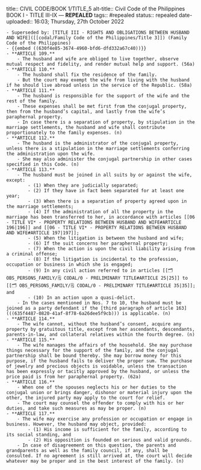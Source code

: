 title:: CIVIL CODE/BOOK 1/TITLE_5
alt-title:: Civil Code of the Philippines BOOK I - TITLE III-IX —  **REPEALED**
tags:: #repealed
status:: repealed
date-uploaded:: 16:03; Thursday, 27th October 2022

	- Superseded by: [TITLE III - RIGHTS AND OBLIGATIONS BETWEEN HUSBAND AND WIFE]([[codal/Family Code of the Philippines/Title 3]]) (Family Code of the Philippines)
	- {{embed ((630f4e85-3674-4960-bfd6-dfd332a67c40))}}
	- **ARTICLE 109.**
		- The husband and wife are obliged to live together, observe mutual respect and fidelity, and render mutual help and support. (56a)
	- **ARTICLE 110.**
		- The husband shall fix the residence of the family.
		- But the court may exempt the wife from living with the husband if he should live abroad unless in the service of the Republic. (58a)
	- **ARTICLE 111.**
		- The husband is responsible for the support of the wife and the rest of the family.
		- These expenses shall be met first from the conjugal property, then from the husband’s capital, and lastly from the wife’s paraphernal property.
		- In case there is a separation of property, by stipulation in the marriage settlements, the husband and wife shall contribute proportionately to the family expenses. (n)
	- **ARTICLE 112.**
		- The husband is the administrator of the conjugal property, unless there is a stipulation in the marriage settlements conferring the administration upon the wife.
		- She may also administer the conjugal partnership in other cases specified in this Code. (n)
	- **ARTICLE 113.**
		- The husband must be joined in all suits by or against the wife, except:
			- (1) When they are judicially separated;
			- (2) If they have in fact been separated for at least one year;
			- (3) When there is a separation of property agreed upon in the marriage settlements;
			- (4) If the administration of all the property in the marriage has been transferred to her, in accordance with articles [[06 - TITLE VI* - PROPERTY RELATIONS BETWEEN HUSBAND AND WIFE#ARTICLE 196|196]] and [[06 - TITLE VI* - PROPERTY RELATIONS BETWEEN HUSBAND AND WIFE#ARTICLE 197|197]];
			- (5) When the litigation is between the husband and wife;
			- (6) If the suit concerns her paraphernal property;
			- (7) When the action is upon the civil liability arising from a criminal offense;
			- (8) If the litigation is incidental to the profession, occupation or business in which she is engaged;
			- (9) In any civil action referred to in articles [[🗂 OBS_PERSONS_FAMILY/🗒 CODAL/0 - PRELIMINARY TITLE#ARTICLE 25|25]] to [[🗂 OBS_PERSONS_FAMILY/🗒 CODAL/0 - PRELIMINARY TITLE#ARTICLE 35|35]]; and
			- (10) In an action upon a quasi-delict.
		- In the cases mentioned in Nos. 7 to 10, the husband must be joined as a party defendant if the [third paragraph of article 163](((635f4487-0820-41af-8f78-6a26dee5f9cb))) is applicable. (n)
	- **ARTICLE 114.**
		- The wife cannot, without the husband’s consent, acquire any property by gratuitous title, except from her ascendants, descendants, parents-in-law, and collateral relatives within the fourth degree. (n)
	- **ARTICLE 115.**
		- The wife manages the affairs of the household. She may purchase things necessary for the support of the family, and the conjugal partnership shall be bound thereby. She may borrow money for this purpose, if the husband fails to deliver the proper sum. The purchase of jewelry and precious objects is voidable, unless the transaction has been expressly or tacitly approved by the husband, or unless the price paid is from her paraphernal property. (62a)
	- **ARTICLE 116.**
		- When one of the spouses neglects his or her duties to the conjugal union or brings danger, dishonor or material injury upon the other, the injured party may apply to the court for relief.
		- The court may counsel the offender to comply with his or her duties, and take such measures as may be proper. (n)
	- **ARTICLE 117.**
		- The wife may exercise any profession or occupation or engage in business. However, the husband may object, provided:
			- (1) His income is sufficient for the family, according to its social standing, and
			- (2) His opposition is founded on serious and valid grounds.
		- In case of disagreement on this question, the parents and grandparents as well as the family council, if any, shall be consulted. If no agreement is still arrived at, the court will decide whatever may be proper and in the best interest of the family. (n)